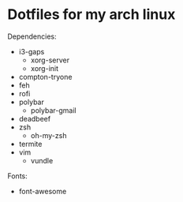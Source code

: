 # Dotfiles for my arch linux

Dependencies:
* i3-gaps
  * xorg-server
  * xorg-init
* compton-tryone
* feh
* rofi
* polybar
  * polybar-gmail
* deadbeef
* zsh
  * oh-my-zsh
* termite
* vim
  * vundle

Fonts:
* font-awesome

